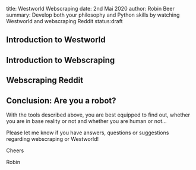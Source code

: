 title: Westworld Webscraping
date: 2nd Mai 2020
author: Robin Beer
summary: Develop both your philosophy and Python skills by watching Westworld and webscraping Reddit
status:draft

## Introduction to Westworld


## Introduction to Webscraping

## Webscraping Reddit

## Conclusion: Are you a robot?

With the tools described above, you are best equipped to find out, whether you are in base reality or not and whether you are human or not...

Please let me know if you have answers, questions or suggestions regarding webscraping or Westworld!

Cheers

Robin
